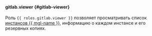 #### gitlab.viewer {#gitlab-viewer}

Роль `{{ roles.gitlab.viewer }}` позволяет просматривать список [инстансов {{ mgl-name }}](../../../managed-gitlab/concepts/index.md#instance), информацию о каждом инстансе и его резервных копиях.